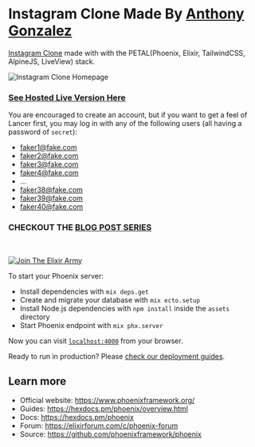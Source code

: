# Instagram Clone Made By [Anthony Gonzalez](https://elixirprogrammer.com "elixirprogrammer.com")

[Instagram Clone](https://petal-instagram-clone.herokuapp.com/ "Hosted Live Version") made with with the PETAL(Phoenix, Elixir, TailwindCSS, AlpineJS, LiveView) stack.

![Instagram Clone Homepage](https://dev-to-uploads.s3.amazonaws.com/uploads/articles/hqchl3mvl9soy1n03r83.jpg "Lancer Homepage")

### [See Hosted Live Version Here](https://petal-instagram-clone.herokuapp.com/ "Hosted Live Version")

You are encouraged to create an account, but if you want to get a feel of Lancer first, you may log in with any of the following users (all having a password of `secret`):

- faker1@fake.com
- faker2@fake.com
- faker3@fake.com
- faker4@fake.com
- ...
- faker38@fake.com
- faker39@fake.com
- faker40@fake.com

### CHECKOUT THE [BLOG POST SERIES](https://dev.to/elixirprogrammer/let-s-build-an-instagram-clone-with-the-petal-phoenix-elixir-tailwindcss-alpinejs-liveview-stack-263n "Blog Post Series")

&nbsp;

[![Join The Elixir Army](https://dev-to-uploads.s3.amazonaws.com/uploads/articles/cv2q172ztuekdtw82vo9.png)](https://elixirprogrammer.com)

To start your Phoenix server:

  * Install dependencies with `mix deps.get`
  * Create and migrate your database with `mix ecto.setup`
  * Install Node.js dependencies with `npm install` inside the `assets` directory
  * Start Phoenix endpoint with `mix phx.server`

Now you can visit [`localhost:4000`](http://localhost:4000) from your browser.

Ready to run in production? Please [check our deployment guides](https://hexdocs.pm/phoenix/deployment.html).

## Learn more

  * Official website: https://www.phoenixframework.org/
  * Guides: https://hexdocs.pm/phoenix/overview.html
  * Docs: https://hexdocs.pm/phoenix
  * Forum: https://elixirforum.com/c/phoenix-forum
  * Source: https://github.com/phoenixframework/phoenix
